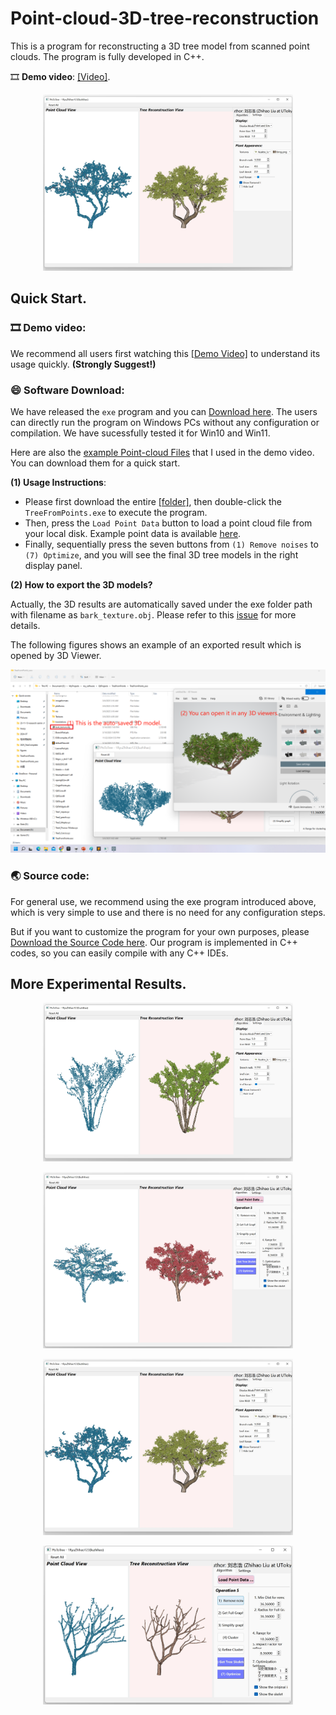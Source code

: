 # Point-cloud-3D-tree-reconstruction

This is a program for reconstructing a 3D tree model from scanned point clouds. The program is fully developed in C++.

🎞️ **Demo video**: [[Video]](https://drive.google.com/file/d/1sX3tNEdxsmSTkAFL4GsnzzMajR-hw_qR/view?usp=sharing).

<p align="center">
<img src="https://github.com/RyuZhihao123/Point-cloud-3D-tree-reconstruction/blob/main/Fig_Peach.png" alt="Description" width="400"/>
</p>

## Quick Start.

### 🎞️ Demo video: 

We recommend all users first watching this [[Demo Video]](https://drive.google.com/file/d/1sX3tNEdxsmSTkAFL4GsnzzMajR-hw_qR/view?usp=sharing) to understand its usage quickly. **(Strongly Suggest!)**

### 😄 Software Download:

We have released the ``exe`` program and you can [Download here](https://github.com/RyuZhihao123/Point-cloud-3D-tree-reconstruction/tree/main/TreeFromPoints_exe). The users can directly run the program on Windows PCs without any configuration or compilation. We have sucessfully tested it for Win10 and Win11.

Here are also the [example Point-cloud Files](https://github.com/RyuZhihao123/Point-cloud-3D-tree-reconstruction/tree/main/Example_PointClouds) that I used in the demo video. You can download them for a quick start.


**(1) Usage Instructions**: 

- Please first download the entire [[folder]](https://github.com/RyuZhihao123/Point-cloud-3D-tree-reconstruction/tree/main/TreeFromPoints_exe), then double-click the ``TreeFromPoints.exe`` to execute the program.
- Then, press the ``Load Point Data`` button to load a point cloud file from your local disk. Example point data is available [here](https://github.com/RyuZhihao123/Point-cloud-3D-tree-reconstruction/tree/main/Example_PointClouds).
- Finally, sequentially press the seven buttons from ``(1) Remove noises`` to ``(7) Optimize``, and you will see the final 3D tree models in the right display panel.

**(2) How to export the 3D models?**

Actually, the 3D results are automatically saved under the exe folder path with filename as ``bark_texture.obj``. Please refer to this [issue](https://github.com/RyuZhihao123/Point-cloud-3D-tree-reconstruction/issues/1) for more details.

The following figures shows an example of an exported result which is opened by 3D Viewer.

<p align="center">
<img src="https://github.com/RyuZhihao123/Point-cloud-3D-tree-reconstruction/blob/main/Fig_export.png" alt="Description" width="600"/>
</p>

### 🌏 Source code: 

For general use, we recommend using the exe program introduced above, which is very simple to use and there is no need for any configuration steps.

But if you want to customize the program for your own purposes, please [Download the Source Code here](https://github.com/RyuZhihao123/Point-cloud-3D-tree-reconstruction/tree/main/TreeFromPoints_codes). Our program is implemented in C++ codes, so you can easily compile with any C++ IDEs.



## More Experimental Results.
<p align="center">
<img src="https://github.com/RyuZhihao123/Point-cloud-3D-tree-reconstruction/blob/main/Fig_Cercis.png" alt="Description" width="400"/>
</p>
<p align="center">
<img src="https://github.com/RyuZhihao123/Point-cloud-3D-tree-reconstruction/blob/main/Fig_Maple.png" alt="Description" width="400"/>
</p>
<p align="center">
<img src="https://github.com/RyuZhihao123/Point-cloud-3D-tree-reconstruction/blob/main/Fig_Peach.png" alt="Description" width="400"/>
</p>
<p align="center">
<img src="https://github.com/RyuZhihao123/Point-cloud-3D-tree-reconstruction/blob/main/Fig_default.png" alt="Description" width="400"/>
</p>
